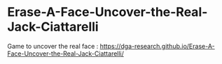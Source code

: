# Erase-A-Face-Uncover-the-Real-Jack-Ciattarelli
Game to uncover the real face : https://dga-research.github.io/Erase-A-Face-Uncover-the-Real-Jack-Ciattarelli/
